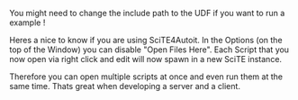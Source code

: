 You might need to change the include path to the UDF if you want to run a example !

Heres a nice to know if you are using SciTE4Autoit.
In the Options (on the top of the Window) you can disable "Open Files Here".
Each Script that you now open via right click and edit will now spawn in a new SciTE instance.

Therefore you can open multiple scripts at once and even run them at the same time.
Thats great when developing a server and a client.
